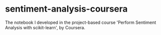 # sentiment-analysis-coursera
The notebook I developed in the project-based course 'Perform Sentiment Analysis with scikit-learn', by Coursera.
